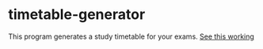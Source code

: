 # timetable-generator
This program generates a study timetable for your exams.
[See this working](https://npsboy.github.io/timetable-generator/)
